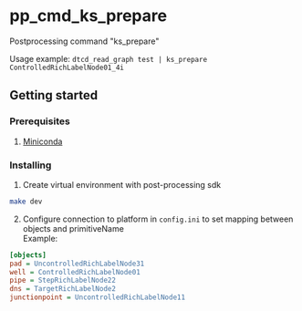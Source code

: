 # pp_cmd_ks_prepare
Postprocessing command "ks_prepare"

Usage example:
`dtcd_read_graph test | ks_prepare  ControlledRichLabelNode01_4i`

## Getting started
###  Prerequisites
1. [Miniconda](https://docs.conda.io/en/latest/miniconda.html)

### Installing
1. Create virtual environment with post-processing sdk 
```bash
make dev
```

2. Configure connection to platform in `config.ini` to set mapping between objects and primitiveName  
Example:  
```ini
[objects]
pad = UncontrolledRichLabelNode31
well = ControlledRichLabelNode01
pipe = StepRichLabelNode22
dns = TargetRichLabelNode2
junctionpoint = UncontrolledRichLabelNode11
```

